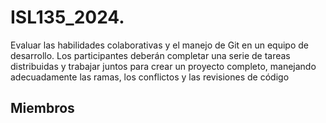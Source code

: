 # ISL135_2024.
Evaluar las habilidades colaborativas y el manejo de Git en un equipo de desarrollo. Los participantes deberán completar una serie de tareas distribuidas y trabajar juntos para crear un proyecto completo, manejando adecuadamente las ramas, los conflictos y las revisiones de código

## Miembros
